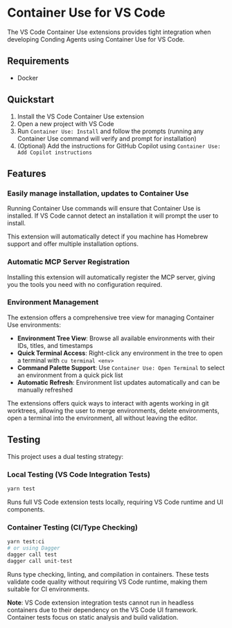 # Container Use for VS Code

The VS Code Container Use extensions provides tight integration when developing Conding Agents using Container Use for VS Code.

## Requirements

- Docker

## Quickstart

1. Install the VS Code Container Use extension
2. Open a new project with VS Code
3. Run `Container Use: Install` and follow the prompts (running any Container Use command will verify and prompt for installation)
4. (Optional) Add the instructions for GitHub Copilot using `Container Use: Add Copilot instructions`

## Features

### Easily manage installation, updates to Container Use

Running Container Use commands will ensure that Container Use is installed. If VS Code cannot detect an installation it will prompt the user to install.

This extension will automatically detect if you machine has Homebrew support and offer multiple installation options.

### Automatic MCP Server Registration

Installing this extension will automatically register the MCP server, giving you the tools you need with no configuration required.

### Environment Management

The extension offers a comprehensive tree view for managing Container Use environments:

- **Environment Tree View**: Browse all available environments with their IDs, titles, and timestamps
- **Quick Terminal Access**: Right-click any environment in the tree to open a terminal with `cu terminal <env>`
- **Command Palette Support**: Use `Container Use: Open Terminal` to select an environment from a quick pick list
- **Automatic Refresh**: Environment list updates automatically and can be manually refreshed

The extensions offers quick ways to interact with agents working in git worktrees, allowing the user to merge environments, delete environments, open a terminal into the environment, all without leaving the editor.

## Testing

This project uses a dual testing strategy:

### Local Testing (VS Code Integration Tests)
```bash
yarn test
```
Runs full VS Code extension tests locally, requiring VS Code runtime and UI components.

### Container Testing (CI/Type Checking)
```bash
yarn test:ci
# or using Dagger
dagger call test
dagger call unit-test
```
Runs type checking, linting, and compilation in containers. These tests validate code quality without requiring VS Code runtime, making them suitable for CI environments.

**Note**: VS Code extension integration tests cannot run in headless containers due to their dependency on the VS Code UI framework. Container tests focus on static analysis and build validation.